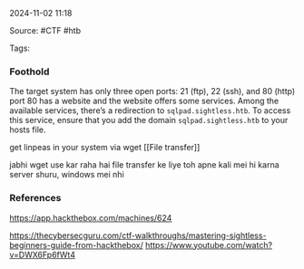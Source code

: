 
2024-11-02 11:18

Source: #CTF #htb

Tags: 

### Foothold

The target system has only three open ports: 21 (ftp), 22 (ssh), and 80 (http)
port 80 has a website and the website offers some services. Among the available services, there’s a redirection to `sqlpad.sightless.htb`. To access this service, ensure that you add the domain `sqlpad.sightless.htb` to your hosts file.


get linpeas in your system via wget 
[[File transfer]]


jabhi wget use kar raha hai file transfer ke liye toh apne kali mei hi karna server shuru, windows mei nhi

### References
https://app.hackthebox.com/machines/624


https://thecybersecguru.com/ctf-walkthroughs/mastering-sightless-beginners-guide-from-hackthebox/
https://www.youtube.com/watch?v=DWX6Fp6fWt4
